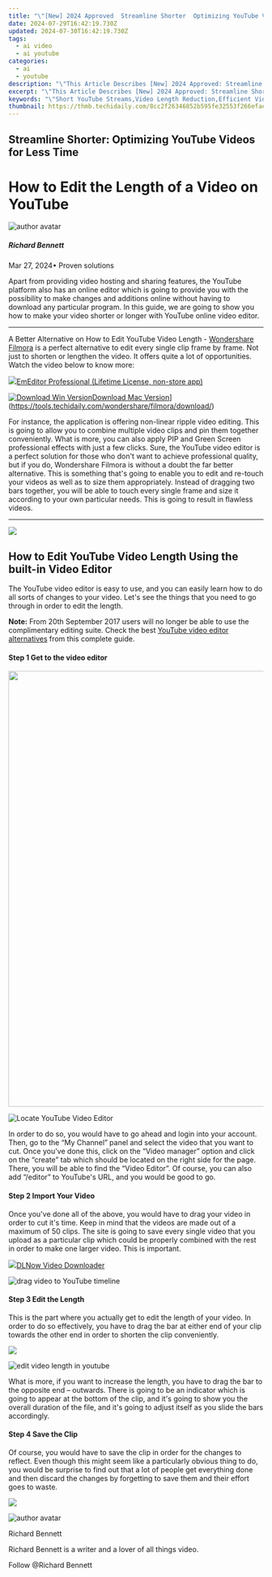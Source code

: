 ```yaml
---
title: "\"[New] 2024 Approved  Streamline Shorter  Optimizing YouTube Videos for Less Time\""
date: 2024-07-29T16:42:19.730Z
updated: 2024-07-30T16:42:19.730Z
tags:
  - ai video
  - ai youtube
categories:
  - ai
  - youtube
description: "\"This Article Describes [New] 2024 Approved: Streamline Shorter: Optimizing YouTube Videos for Less Time\""
excerpt: "\"This Article Describes [New] 2024 Approved: Streamline Shorter: Optimizing YouTube Videos for Less Time\""
keywords: "\"Short YouTube Streams,Video Length Reduction,Efficient Video Editing,Quick YouTube Cuts,Optimal Video Structure,Shorter Video Guide,Time-Saving Content Creation\""
thumbnail: https://thmb.techidaily.com/8cc2f26346852b595fe32553f266efaeb26b116a663fa0800cea00c3335313c9.png
---
```


## Streamline Shorter: Optimizing YouTube Videos for Less Time

# How to Edit the Length of a Video on YouTube

![author avatar](https://images.wondershare.com/filmora/article-images/richard-bennett.jpg)

##### Richard Bennett

 Mar 27, 2024• Proven solutions

Apart from providing video hosting and sharing features, the YouTube platform also has an online editor which is going to provide you with the possibility to make changes and additions online without having to download any particular program. In this guide, we are going to show you how to make your video shorter or longer with YouTube online video editor.

---

A Better Alternative on How to Edit YouTube Video Length - [Wondershare Filmora](https://tools.techidaily.com/wondershare/filmora/download/) is a perfect alternative to edit every single clip frame by frame. Not just to shorten or lengthen the video. It offers quite a lot of opportunities. Watch the video below to know more:

<!-- affiliate ads begin -->
<a href="https://shop.emeditor.com/order/checkout.php?PRODS=4631722&QTY=1&AFFILIATE=108875&CART=1"><img src="https://www.emeditor.com/wp-content/uploads/2023/05/frontpage2-2048x588.webp" border="0">EmEditor Professional (Lifetime License, non-store app)</a>
<!-- affiliate ads end -->
[![Download Win Version](https://images.wondershare.com/filmora/guide/download-btn-win.jpg)](https://tools.techidaily.com/wondershare/filmora/download/)[Download Mac Version](https://images.wondershare.com/filmora/guide/download-btn-mac.jpg)](https://tools.techidaily.com/wondershare/filmora/download/)

For instance, the application is offering non-linear ripple video editing. This is going to allow you to combine multiple video clips and pin them together conveniently. What is more, you can also apply PIP and Green Screen professional effects with just a few clicks. Sure, the YouTube video editor is a perfect solution for those who don't want to achieve professional quality, but if you do, Wondershare Filmora is without a doubt the far better alternative. This is something that's going to enable you to edit and re-touch your videos as well as to size them appropriately. Instead of dragging two bars together, you will be able to touch every single frame and size it according to your own particular needs. This is going to result in flawless videos.

---

<!-- affiliate ads begin -->
<a href="https://shop.incomedia.eu/order/checkout.php?PRODS=12730965&QTY=1&AFFILIATE=108875&CART=1"><img src="https://incomedia.eu/files/images/affiliates/w5/03_WBSX5_728x90_red_CTA.jpg" border="0"></a>
<!-- affiliate ads end -->
## How to Edit YouTube Video Length Using the built-in Video Editor

The YouTube video editor is easy to use, and you can easily learn how to do all sorts of changes to your video. Let's see the things that you need to go through in order to edit the length.

**Note:** From 20th September 2017 users will no longer be able to use the complimentary editing suite. Check the best [YouTube video editor alternatives](https://tools.techidaily.com/wondershare/filmora/download/) from this complete guide.

#### Step 1 Get to the video editor

<!-- affiliate ads begin -->
<a href="https://propmoneyinc.pxf.io/c/5597632/1803115/14559" target="_top" id="1803115"><img src="//a.impactradius-go.com/display-ad/14559-1803115" border="0" alt="" width="859" height="859"/></a><img height="0" width="0" src="https://imp.pxf.io/i/5597632/1803115/14559" style="position:absolute;visibility:hidden;" border="0" />
<!-- affiliate ads end -->
![Locate YouTube Video Editor](https://images.wondershare.com/filmora/article-images/add-music-to-youtube-video-6.jpg)

In order to do so, you would have to go ahead and login into your account. Then, go to the “My Channel” panel and select the video that you want to cut. Once you've done this, click on the “Video manager” option and click on the “create” tab which should be located on the right side for the page. There, you will be able to find the “Video Editor”. Of course, you can also add “/editor” to YouTube's URL, and you would be good to go.

#### Step 2 Import Your Video

Once you've done all of the above, you would have to drag your video in order to cut it's time. Keep in mind that the videos are made out of a maximum of 50 clips. The site is going to save every single video that you upload as a particular clip which could be properly combined with the rest in order to make one larger video. This is important.

<!-- affiliate ads begin -->
<a href="https://secure.2checkout.com/order/checkout.php?PRODS=4712430&QTY=1&AFFILIATE=108875&CART=1"><img src="https://secure.avangate.com/images/merchant/c404a5adbf90e09631678b13b05d9d7a/products/dlnow_256.png" border="0">DLNow Video Downloader</a>
<!-- affiliate ads end -->
![drag video to YouTube timeline](https://images.wondershare.com/filmora/article-images/drag-video-to-youtube-timeline.jpg)

#### Step 3 Edit the Length

This is the part where you actually get to edit the length of your video. In order to do so effectively, you have to drag the bar at either end of your clip towards the other end in order to shorten the clip conveniently.

<!-- affiliate ads begin -->
<a href="https://store.massmailsoftware.com/order/checkout.php?PRODS=2069351&QTY=1&AFFILIATE=108875&CART=1"><img src="https://secure.avangate.com/images/merchant/dc87c13749315c7217cdc4ac692e704c/banera_for_partners-24_%282%29.jpg" border="0"></a>
<!-- affiliate ads end -->
![edit video length in youtube](https://images.wondershare.com/filmora/article-images/edit-video-length-in-youtube.jpg)

What is more, if you want to increase the length, you have to drag the bar to the opposite end – outwards. There is going to be an indicator which is going to appear at the bottom of the clip, and it's going to show you the overall duration of the file, and it's going to adjust itself as you slide the bars accordingly.

#### Step 4 Save the Clip

Of course, you would have to save the clip in order for the changes to reflect. Even though this might seem like a particularly obvious thing to do, you would be surprise to find out that a lot of people get everything done and then discard the changes by forgetting to save them and their effort goes to waste.

<!-- affiliate ads begin -->
<a href="https://shop.systoolsgroup.com/affiliate.php?ACCOUNT=SYSTOOBY&AFFILIATE=108875&PATH=https%3A%2F%2Fwww.systoolsgroup.com%3FAFFILIATE%3D108875%26RESOURCE%3DSysTools%2BOST%2BRecovery"><img src="https://www.systoolsgroup.com/box/ost-recovery.png" border="0"></a>
<!-- affiliate ads end -->
![author avatar](https://images.wondershare.com/filmora/article-images/richard-bennett.jpg)

Richard Bennett

Richard Bennett is a writer and a lover of all things video.

Follow @Richard Bennett


<ins class="adsbygoogle"
     style="display:block"
     data-ad-format="autorelaxed"
     data-ad-client="ca-pub-7571918770474297"
     data-ad-slot="1223367746"></ins>



<ins class="adsbygoogle"
     style="display:block"
     data-ad-client="ca-pub-7571918770474297"
     data-ad-slot="8358498916"
     data-ad-format="auto"
     data-full-width-responsive="true"></ins>


